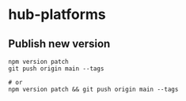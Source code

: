 # hub-platforms

## Publish new version

```shell
npm version patch
git push origin main --tags

# or
npm version patch && git push origin main --tags
```
